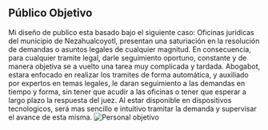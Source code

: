 ## Público Objetivo

Mi diseño de publico esta basado bajo el siguiente caso: 
Oficinas juridicas del municipio de Nezahualcoyotl, presentan una saturiación en la resolución de demandas o asuntos legales de cualquier magnitud. En consecuencia, para cualquier tramite legal, darle seguimiento oportuno, constante y de manera objetiva se a vuelto una tarea muy complicada y tardada. 
Abogabot, estara enfocado en realizar los tramites de forma automática, y auxiliado por expertos en temas legales, le daran seguimiento a las demandas en tiempo y forma, sin tener que acudir a las oficinas o tener que esperar a largo plazo la respuesta del juez. 
Al estar disponible en dispositivos tecnologicos, será mas sencillo e intuitivo tramitar la demanda y supervisar el avance de esta misma.
![Personal objetivo](https://user-images.githubusercontent.com/99302791/156901447-747a3ec3-e24d-4c60-bce9-d1f9998cf320.png)
